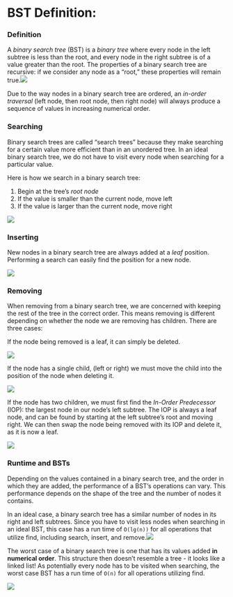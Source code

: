 BST Definition:
===============

### Definition <span id="definition"></span>

A *binary search tree* (BST) is a *binary tree* where every node in the left subtree is less than the root, and every node in the right subtree is of a value greater than the root. The properties of a binary search tree are recursive: if we consider any node as a “root,” these properties will remain true.![](https://courses.engr.illinois.edu/cs225/sp2021/assets/notes/bst/bsttreetraversal.png)

Due to the way nodes in a binary search tree are ordered, an *in-order traversal* (left node, then root node, then right node) will always produce a sequence of values in increasing numerical order.

### Searching <span id="searching"></span>

Binary search trees are called “search trees” because they make searching for a certain value more efficient than in an unordered tree. In an ideal binary search tree, we do not have to visit every node when searching for a particular value.

Here is how we search in a binary search tree:

1.  Begin at the tree’s *root node*
2.  If the value is smaller than the current node, move left
3.  If the value is larger than the current node, move right

![](https://courses.engr.illinois.edu/cs225/sp2021/assets/notes/bst/bstsearch.png)

### Inserting <span id="inserting"></span>

New nodes in a binary search tree are always added at a *leaf* position. Performing a search can easily find the position for a new node.

![](https://courses.engr.illinois.edu/cs225/sp2021/assets/notes/bst/insert.png)

### Removing <span id="removing"></span>

When removing from a binary search tree, we are concerned with keeping the rest of the tree in the correct order. This means removing is different depending on whether the node we are removing has children. There are three cases:

If the node being removed is a leaf, it can simply be deleted.

![](https://courses.engr.illinois.edu/cs225/sp2021/assets/notes/bst/removeleaf.png)

If the node has a single child, (left or right) we must move the child into the position of the node when deleting it.

![](https://courses.engr.illinois.edu/cs225/sp2021/assets/notes/bst/onechildremove.png)

If the node has two children, we must first find the *In-Order Predecessor* (IOP): the largest node in our node’s left subtree. The IOP is always a leaf node, and can be found by starting at the left subtree’s root and moving right. We can then swap the node being removed with its IOP and delete it, as it is now a leaf.

![](https://courses.engr.illinois.edu/cs225/sp2021/assets/notes/bst/remove2child.png)

### Runtime and BSTs <span id="runtime-and-bsts"></span>

Depending on the values contained in a binary search tree, and the order in which they are added, the performance of a BST’s operations can vary. This performance depends on the shape of the tree and the number of nodes it contains.

In an ideal case, a binary search tree has a similar number of nodes in its right and left subtrees. Since you have to visit less nodes when searching in an ideal BST, this case has a run time of `O(lg(n))` for all operations that utilize find, including search, insert, and remove.![](https://courses.engr.illinois.edu/cs225/sp2021/assets/notes/bst/goodbst.png)

The worst case of a binary search tree is one that has its values added **in numerical order**. This structure then doesn’t resemble a tree - it looks like a linked list! As potentially every node has to be visited when searching, the worst case BST has a run time of `O(n)` for all operations utilizing find.

![](https://courses.engr.illinois.edu/cs225/sp2021/assets/notes/bst/badbst.png)
